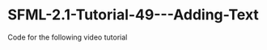 SFML-2.1-Tutorial-49---Adding-Text
==================================

Code for the following video tutorial 
